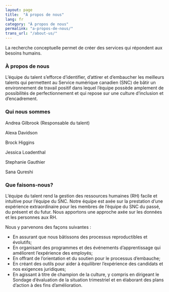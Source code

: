 ```yaml
---
layout: page
title:  "À propos de nous"
lang: fr
category: "À propos de nous"
permalink: "a-propos-de-nous/"
trans_url: "/about-us/"
---
```


La recherche conceptuelle permet de créer des services qui répondent aux besoins humains.

### À propos de nous
L’équipe du talent s’efforce d’identifier, d’attirer et d’embaucher les meilleurs talents qui permettent au Service numérique canadien (SNC) de bâtir un environnement de travail positif dans lequel l’équipe possède amplement de possibilités de perfectionnement et qui repose sur une culture d’inclusion et d’encadrement.

### Qui nous sommes

Andrea Gilbrook (Responsable du talent)

Alexa Davidson

Brock Higgins

Jessica Loadenthal

Stephanie Gauthier

Sana Qureshi

### Que faisons-nous?
L’équipe du talent rend la gestion des ressources humaines (RH) facile et intuitive pour l’équipe du SNC. Notre équipe est axée sur la prestation d’une expérience extraordinaire pour les membres de l’équipe du SNC du passé, du présent et du futur. Nous apportons une approche axée sur les données et les personnes aux RH. 

Nous y parvenons des façons suivantes :
* En assurant que nous bâtissons des processus reproductibles et évolutifs;
* En organisant des programmes et des événements d’apprentissage qui améliorent l’expérience des employés;
* En offrant de l’orientation et du soutien pour le processus d’embauche;
* En créant des outils pour aider à équilibrer l’expérience des candidats et nos exigences juridiques;
* En agissant à titre de champion de la culture, y compris en dirigeant le Sondage d’évaluation de la situation trimestriel et en élaborant des plans d’action à des fins d’amélioration.
